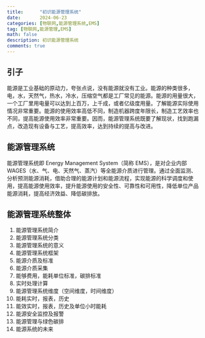 ```yaml
---
title:      "初识能源管理系统"
date:       2024-06-23
categories: [物联网,能源管理系统,EMS]
tag: [物联网,能源管理,EMS]
math: false
description: 初识能源管理系统
comments: true
---
```


## 引子

能源是工业基础的原动力，夸张点说，没有能源就没有工业。能源的种类很多，电，水，天然气，热水，冷水，压缩空气都是工厂常见的能源。能源的用量很大，一个工厂里用电量可以达到上百万，上千成，或者亿级度用量。了解能源实际使用情况非常重要。能源的使用效率高低不同，制造机器跨度年限长，制造工艺效率也不同，提高能源使用效率非常重要。因而，能源管理系统既要了解现状，找到跑漏点，改造现有设备与工艺，提高效率，达到持续的提高与改进。

## 能源管理系统
能源管理系统即 Energy Management System（简称 EMS），是对企业内部 WAGES（水、气、电、天然气、蒸汽）等全能源介质进行管理。通过全面监测、分析预测能源消耗，借助合理的能源计划和能源流程，实现能源的科学调度和使用，提高能源使用效率，提升能源使用的安全性、可靠性和可用性，降低单位产品能源消耗，提高经济效益、降低碳排放。

## 能源管理系统整体
1. 能源管理系统简介
2. 能源管理系统分类
3. 能源管理系统的意义
4. 能源管理系统框架
5. 能源介质及标准
6. 能源介质采集
7. 能够费用，能耗单位标准，碳排标准
8. 实时处理计算
9. 能源管理系统维度（空间维度，时间维度）
10. 能耗实时，报表，历史
11. 能效实时，报表，历史及单位小时能耗
12. 能源安全监控及报警
13. 能源管理与绿色碳排
14. 能源系统的未来
